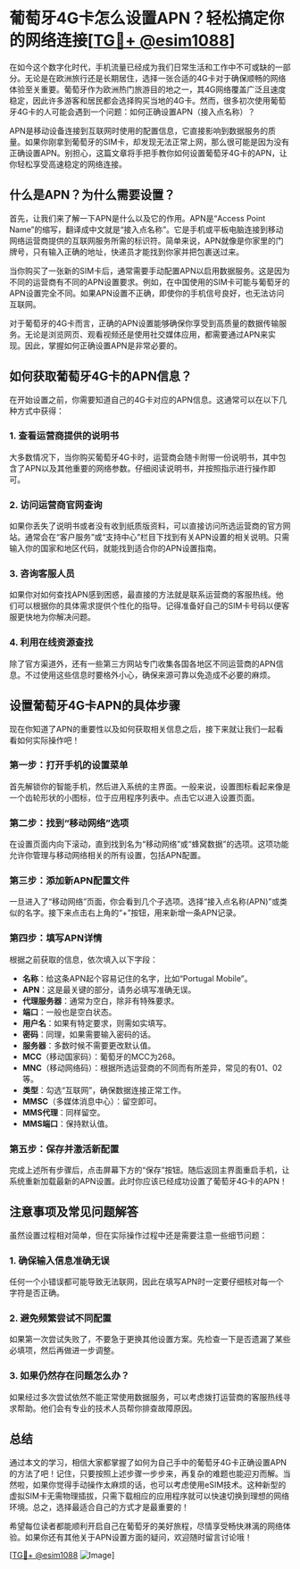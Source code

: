 # 葡萄牙4G卡怎么设置APN？轻松搞定你的网络连接[[TG💪+ @esim1088](https://t.me/s/esim1088)]

在如今这个数字化时代，手机流量已经成为我们日常生活和工作中不可或缺的一部分。无论是在欧洲旅行还是长期居住，选择一张合适的4G卡对于确保顺畅的网络体验至关重要。葡萄牙作为欧洲热门旅游目的地之一，其4G网络覆盖广泛且速度稳定，因此许多游客和居民都会选择购买当地的4G卡。然而，很多初次使用葡萄牙4G卡的人可能会遇到一个问题：如何正确设置APN（接入点名称）？

APN是移动设备连接到互联网时使用的配置信息，它直接影响到数据服务的质量。如果你刚拿到葡萄牙的SIM卡，却发现无法正常上网，那么很可能是因为没有正确设置APN。别担心，这篇文章将手把手教你如何设置葡萄牙4G卡的APN，让你轻松享受高速稳定的网络连接。

## 什么是APN？为什么需要设置？

首先，让我们来了解一下APN是什么以及它的作用。APN是“Access Point Name”的缩写，翻译成中文就是“接入点名称”。它是手机或平板电脑连接到移动网络运营商提供的互联网服务所需的标识符。简单来说，APN就像是你家里的门牌号，只有输入正确的地址，快递员才能找到你家并把包裹送过来。

当你购买了一张新的SIM卡后，通常需要手动配置APN以启用数据服务。这是因为不同的运营商有不同的APN设置要求。例如，在中国使用的SIM卡可能与葡萄牙的APN设置完全不同。如果APN设置不正确，即使你的手机信号良好，也无法访问互联网。

对于葡萄牙的4G卡而言，正确的APN设置能够确保你享受到高质量的数据传输服务。无论是浏览网页、观看视频还是使用社交媒体应用，都需要通过APN来实现。因此，掌握如何正确设置APN是非常必要的。

## 如何获取葡萄牙4G卡的APN信息？

在开始设置之前，你需要知道自己的4G卡对应的APN信息。这通常可以在以下几种方式中获得：

### 1. 查看运营商提供的说明书

大多数情况下，当你购买葡萄牙4G卡时，运营商会随卡附带一份说明书，其中包含了APN以及其他重要的网络参数。仔细阅读说明书，并按照指示进行操作即可。

### 2. 访问运营商官网查询

如果你丢失了说明书或者没有收到纸质版资料，可以直接访问所选运营商的官方网站。通常会在“客户服务”或“支持中心”栏目下找到有关APN设置的相关说明。只需输入你的国家和地区代码，就能找到适合你的APN设置指南。

### 3. 咨询客服人员

如果你对如何查找APN感到困惑，最直接的方法就是联系运营商的客服热线。他们可以根据你的具体需求提供个性化的指导。记得准备好自己的SIM卡号码以便客服更快地为你解决问题。

### 4. 利用在线资源查找

除了官方渠道外，还有一些第三方网站专门收集各国各地区不同运营商的APN信息。不过使用这些信息时要格外小心，确保来源可靠以免造成不必要的麻烦。

## 设置葡萄牙4G卡APN的具体步骤

现在你知道了APN的重要性以及如何获取相关信息之后，接下来就让我们一起看看如何实际操作吧！

### 第一步：打开手机的设置菜单

首先解锁你的智能手机，然后进入系统的主界面。一般来说，设置图标看起来像是一个齿轮形状的小图标，位于应用程序列表中。点击它以进入设置页面。

### 第二步：找到“移动网络”选项

在设置页面内向下滚动，直到找到名为“移动网络”或“蜂窝数据”的选项。这项功能允许你管理与移动网络相关的所有设置，包括APN配置。

### 第三步：添加新APN配置文件

一旦进入了“移动网络”页面，你会看到几个子选项。选择“接入点名称(APN)”或类似的名字。接下来点击右上角的“+”按钮，用来新增一条APN记录。

### 第四步：填写APN详情

根据之前获取的信息，依次填入以下字段：
- **名称**：给这条APN起个容易记住的名字，比如“Portugal Mobile”。
- **APN**：这是最关键的部分，请务必填写准确无误。
- **代理服务器**：通常为空白，除非有特殊要求。
- **端口**：一般也是空白状态。
- **用户名**：如果有特定要求，则需如实填写。
- **密码**：同理，如果需要输入密码的话。
- **服务器**：多数时候不需要更改默认值。
- **MCC**（移动国家码）：葡萄牙的MCC为268。
- **MNC**（移动网络码）：根据所选运营商的不同而有所差异，常见的有01、02等。
- **类型**：勾选“互联网”，确保数据连接正常工作。
- **MMSC**（多媒体消息中心）：留空即可。
- **MMS代理**：同样留空。
- **MMS端口**：保持默认值。

### 第五步：保存并激活新配置

完成上述所有步骤后，点击屏幕下方的“保存”按钮。随后返回主界面重启手机，让系统重新加载最新的APN设置。此时你应该已经成功设置了葡萄牙4G卡的APN！

## 注意事项及常见问题解答

虽然设置过程相对简单，但在实际操作过程中还是需要注意一些细节问题：

### 1. 确保输入信息准确无误

任何一个小错误都可能导致无法联网，因此在填写APN时一定要仔细核对每一个字符是否正确。

### 2. 避免频繁尝试不同配置

如果第一次尝试失败了，不要急于更换其他设置方案。先检查一下是否遗漏了某些必填项，然后再做进一步调整。

### 3. 如果仍然存在问题怎么办？

如果经过多次尝试依然不能正常使用数据服务，可以考虑拨打运营商的客服热线寻求帮助。他们会有专业的技术人员帮你排查故障原因。

## 总结

通过本文的学习，相信大家都掌握了如何为自己手中的葡萄牙4G卡正确设置APN的方法了吧！记住，只要按照上述步骤一步步来，再复杂的难题也能迎刃而解。当然啦，如果你觉得手动操作太麻烦的话，也可以考虑使用eSIM技术。这种新型的虚拟SIM卡无需物理插拔，只需下载相应的应用程序就可以快速切换到理想的网络环境。总之，选择最适合自己的方式才是最重要的！

希望每位读者都能顺利开启自己在葡萄牙的美好旅程，尽情享受畅快淋漓的网络体验。如果你还有其他关于APN设置方面的疑问，欢迎随时留言讨论哦！

[[TG💪+ @esim1088](https://t.me/s/esim1088) ![Image](https://i.postimg.cc/4NQfJmqS/Snipaste-2025-05-13-00-14-12.png)]